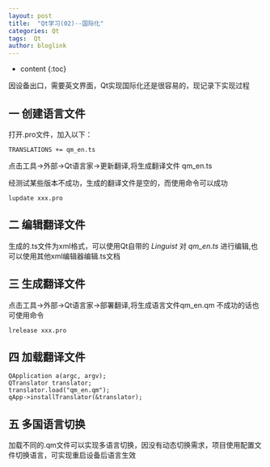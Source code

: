 ```yaml
---
layout: post
title:  "Qt学习(02)--国际化"
categories: Qt
tags:  Qt
author: bloglink
---
```


* content
{:toc}

因设备出口，需要英文界面，Qt实现国际化还是很容易的，现记录下实现过程  



## 一 创建语言文件

打开.pro文件，加入以下：

    TRANSLATIONS += qm_en.ts

点击工具->外部->Qt语言家->更新翻译,将生成翻译文件 qm_en.ts

经测试某些版本不成功，生成的翻译文件是空的，而使用命令可以成功

    lupdate xxx.pro

## 二 编辑翻译文件

生成的.ts文件为xml格式，可以使用Qt自带的 *Linguist* 对 *qm_en.ts* 进行编辑,也可以使用其他xml编辑器编辑.ts文档

## 三 生成翻译文件

点击工具->外部->Qt语言家->部署翻译,将生成语言文件qm_en.qm
不成功的话也可使用命令

    lrelease xxx.pro

## 四 加载翻译文件

    QApplication a(argc, argv);
    QTranslator translator;
    translator.load("qm_en.qm");
    qApp->installTranslator(&translator);

## 五 多国语言切换

加载不同的.qm文件可以实现多语言切换，因没有动态切换需求，项目使用配置文件切换语言，可实现重启设备后语言生效
